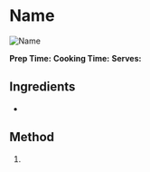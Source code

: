 # Name

![Name](resources/)

**Prep Time:** 
**Cooking Time:** 
**Serves:** 

## Ingredients
- 

## Method
1. 